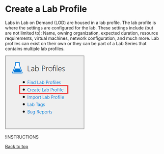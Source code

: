 # Create a Lab Profile

Labs in Lab on Demand (LOD) are housed in a lab profile. The lab profile is where the settings are configured for the lab. These settings include (but are not limited to): Name, owning organization, expected duration, resource requirements, virtual machines, network configuration, and much more. Lab profiles can exist on their own or they can be part of a Lab Series that contains multiple lab profiles.

![Create lab profile](images/create-lab-profile-button.png)

!INSTRUCTIONS[](settings.md)

[Back to top](#Create-lab-profile)
